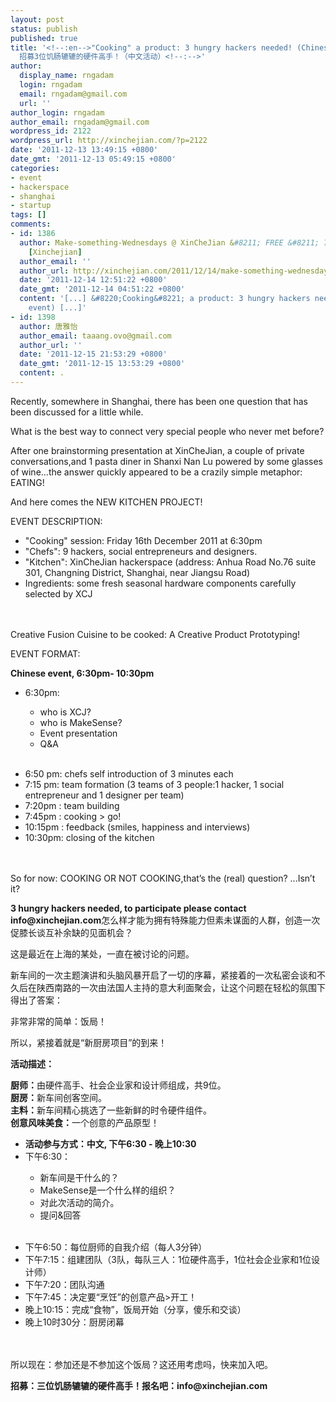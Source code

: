 ```yaml
---
layout: post
status: publish
published: true
title: '<!--:en-->"Cooking" a product: 3 hungry hackers needed! (Chinese event)<!--:--><!--:zh-->&ldquo;烹饪&rdquo;一个产品:
  招募3位饥肠辘辘的硬件高手！（中文活动）<!--:-->'
author:
  display_name: rngadam
  login: rngadam
  email: rngadam@gmail.com
  url: ''
author_login: rngadam
author_email: rngadam@gmail.com
wordpress_id: 2122
wordpress_url: http://xinchejian.com/?p=2122
date: '2011-12-13 13:49:15 +0800'
date_gmt: '2011-12-13 05:49:15 +0800'
categories:
- event
- hackerspace
- shanghai
- startup
tags: []
comments:
- id: 1386
  author: Make-something-Wednesdays @ XinCheJian &#8211; FREE &#8211; 7-9pm | 新车间
    [Xinchejian]
  author_email: ''
  author_url: http://xinchejian.com/2011/12/14/make-something-wednesdays-xinchejian-free-7-9pm/
  date: '2011-12-14 12:51:22 +0800'
  date_gmt: '2011-12-14 04:51:22 +0800'
  content: '[...] &#8220;Cooking&#8221; a product: 3 hungry hackers needed! (Chinese
    event) [...]'
- id: 1398
  author: 唐雅怡
  author_email: taaang.ovo@gmail.com
  author_url: ''
  date: '2011-12-15 21:53:29 +0800'
  date_gmt: '2011-12-15 13:53:29 +0800'
  content: .
---
```

<p><!--:en-->Recently, somewhere in Shanghai, there has been one question that has been discussed for a little while.</p>
<p>What is the best way to connect very special people who never met before?</p>
<p>After one brainstorming presentation at XinCheJian, a couple of private conversations,and 1 pasta diner in Shanxi Nan Lu powered by some glasses of wine...the answer quickly appeared to be a crazily simple metaphor: EATING!</p>
<p>And here comes the NEW KITCHEN PROJECT!</p>
<p>EVENT DESCRIPTION:</p>
<ul>
<li>"Cooking" session: Friday 16th December 2011 at 6:30pm</li>
<li>"Chefs": 9 hackers, social entrepreneurs and designers.</li>
<li>"Kitchen": XinCheJian hackerspace (address: Anhua Road No.76 suite 301, Changning District, Shanghai, near Jiangsu Road)</li>
<li>Ingredients: some fresh seasonal hardware components carefully selected by XCJ</li><br />
</ul><br />
Creative Fusion Cuisine to be cooked: A Creative Product Prototyping!</p>
<p>EVENT FORMAT:</p>
<p><strong>Chinese event, 6:30pm- 10:30pm</strong></p>
<ul>
<li>6:30pm:</li>
<ul>
<li>who is XCJ?</li>
<li>who is MakeSense?</li>
<li>Event presentation</li>
<li>Q&amp;A</li><br />
</ul></p>
<li>6:50 pm: chefs self introduction of 3 minutes each</li>
<li>7:15 pm: team formation (3 teams of 3 people:1 hacker, 1 social entrepreneur and 1 designer per team)</li>
<li>7:20pm : team building</li>
<li>7:45pm : cooking > go!</li>
<li>10:15pm : feedback (smiles, happiness and interviews)</li>
<li>10:30pm: closing of the kitchen</li><br />
</ul><br />
So for now: COOKING OR NOT COOKING,that&rsquo;s the (real) question? ...Isn&rsquo;t it?</p>
<p><strong>3 hungry hackers needed, to participate please contact info@xinchejian.com</strong><!--:--><!--:zh-->怎么样才能为拥有特殊能力但素未谋面的人群，创造一次促膝长谈互补余缺的见面机会？</p>
<p>这是最近在上海的某处，一直在被讨论的问题。</p>
<p>新车间的一次主题演讲和头脑风暴开启了一切的序幕，紧接着的一次私密会谈和不久后在陕西南路的一次由法国人主持的意大利面聚会，让这个问题在轻松的氛围下得出了答案：</p>
<p>非常非常的简单：饭局！</p>
<p>所以，紧接着就是&ldquo;新厨房项目&rdquo;的到来！</p>
<p><strong>活动描述：</strong></p>
<p><strong>厨师：</strong>由硬件高手、社会企业家和设计师组成，共9位。<br />
<strong>厨房：</strong>新车间创客空间。<br />
<strong>主料：</strong>新车间精心挑选了一些新鲜的时令硬件组件。<br />
<strong>创意风味美食：</strong>一个创意的产品原型！</p>
<ul>
<li><strong>活动参与方式：中文, 下午6:30 - 晚上10:30</strong></li>
<li>下午6:30：</li>
<ul>
<li>新车间是干什么的？</li>
<li>MakeSense是一个什么样的组织？</li>
<li>对此次活动的简介。</li>
<li>提问&amp;回答</li><br />
</ul></p>
<li>下午6:50：每位厨师的自我介绍（每人3分钟）</li>
<li>下午7:15：组建团队（3队，每队三人：1位硬件高手，1位社会企业家和1位设计师）</li>
<li>下午7:20：团队沟通</li>
<li>下午7:45：决定要&ldquo;烹饪&rdquo;的创意产品>开工！</li>
<li>晚上10:15：完成&ldquo;食物&rdquo;，饭局开始（分享，傻乐和交谈）</li>
<li>晚上10时30分：厨房闭幕</li><br />
</ul><br />
所以现在：参加还是不参加这个饭局？这还用考虑吗，快来加入吧。</p>
<p><strong>招募：三位饥肠辘辘的硬件高手！报名吧：info@xinchejian.com</strong><!--:--></p>
